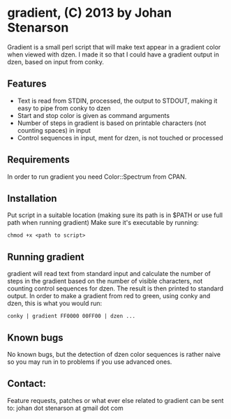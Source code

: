 gradient, (C) 2013 by Johan Stenarson
=====================================

Gradient is a small perl script that will make text appear in a gradient color when viewed with dzen.
I made it so that I could have a gradient output in dzen, based on input from conky.

Features
--------

   * Text is read from STDIN, processed, the output to STDOUT, making it easy to pipe from conky to dzen
   * Start and stop color is given as command arguments
   * Number of steps in gradient is based on printable characters (not counting spaces) in input
   * Control sequences in input, ment for dzen, is not touched or processed

Requirements
------------

In order to run gradient you need Color::Spectrum from CPAN.

Installation
------------

Put script in a suitable location (making sure its path is in $PATH or use full path when running gradient)
Make sure it's executable by running:
    
    chmod +x <path to script>

Running gradient
----------------

gradient will read text from standard input and calculate the number of steps in the gradient based on the number of visible characters, not counting control sequences for dzen.
The result is then printed to standard output. In order to make a gradient from red to green, using conky and dzen, this is what you would run:
    
    conky | gradient FF0000 00FF00 | dzen ...

Known bugs
----------
No known bugs, but the detection of dzen color sequences is rather naive so you may run in to problems if you use advanced ones.

Contact:
--------
Feature requests, patches or what ever else related to gradient can be sent  
to: johan dot stenarson at gmail dot com

